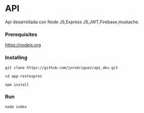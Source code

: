 # API
Api desarrollada con Node JS,Express JS,JWT,Firebase,mustache.

### Prerequisites
https://nodejs.org

### Installing

```
git clone https://github.com/jorodriguez/api_dev.git

cd app-restexpres

npm install

```

### Run
```
node index
```






